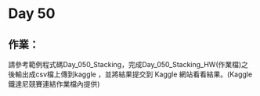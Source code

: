 # Day 50

## 作業：
請參考範例程式碼Day_050_Stacking，完成Day_050_Stacking_HW(作業檔)之後輸出成csv檔上傳到kaggle ，並將結果提交到 Kaggle 網站看看結果。(Kaggle鐵達尼競賽連結作業檔內提供)
